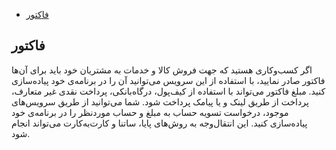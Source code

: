 - [فاکتور](#%D9%81%D8%A7%DA%A9%D8%AA%D9%88%D8%B1)


## فاکتور
اگر کسب‌و‌کاری هستید که جهت فروش کالا و خدمات به مشتریان خود باید برای آن‌ها فاکتور صادر نمایید، با استفاده از این سرویس می‌توانید آن را در برنامه‌ی خود پیاده‌سازی کنید. مبلغ فاکتور می‌تواند با استفاده از کیف‌پول، درگاه‌بانکی، پرداخت نقدی غیر متعارف، پرداخت از طریق لینک و یا پیامک پرداخت شود. شما می‌توانید از طریق سرویس‌های موجود، درخواست تسویه حساب به مبلغ و حساب مورد‌نظر را در برنامه‌ی خود پیاده‌سازی کنید. این انتقال‌وجه به روش‌های پایا، ساتنا و کارت‌به‌کارت می‌تواند انجام شود.

<div class="box-end">
</div>
